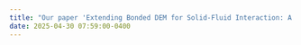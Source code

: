 ```yaml
---
title: "Our paper 'Extending Bonded DEM for Solid-Fluid Interaction: A Coupled BDEM-SPH Simulation Framework' is accepted by <strong>33th International Conference in Central Europe on Computer Graphics, Visualization and Computer Vision [WSCG] 2025</strong>"
date: 2025-04-30 07:59:00-0400
---
```



